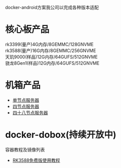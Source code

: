 docker-android方案我公司以完成各种版本适配  
# 核心板产品
rk3399(量产)4G内存/8GEMMC/128GNVME  
rk3588(量产)16G内存/8GEMMC/256GNVME  
天玑9000(样品)12G内存/64GUFS/512GNVME  
骁龙8Gen1(样品)12G内存/64GUFS/512GNVME
# 机箱产品
- [单节点服务器](https://item.taobao.com/item.htm?spm=a1z10.3-c.w4002-24804578577.11.73f6741c50SdRJ&id=706940235903) 
- [四节点服务器](https://item.taobao.com/item.htm?spm=a1z10.3-c.w4002-24804578577.9.73f6741c50SdRJ&id=706512137438) 
- [四十八节点服务器](https://item.taobao.com/item.htm?spm=a1z10.3-c.w4002-24804578577.13.73f6741c50SdRJ&id=707203379718) 
 
# docker-dobox(持续开放中)
容器教程及镜像列表
- [RK3588免费版使用教程](https://docs.suyunfei.com/archives/docker-dobox-mian-fei-ban-shi-yong-jie-shao) 
